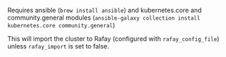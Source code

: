Requires ansible (`brew install ansible`) and kubernetes.core and community.general modules (`ansible-galaxy collection install kubernetes.core community.general`)

This will import the cluster to Rafay (configured with `rafay_config_file`) unless `rafay_import` is set to false.